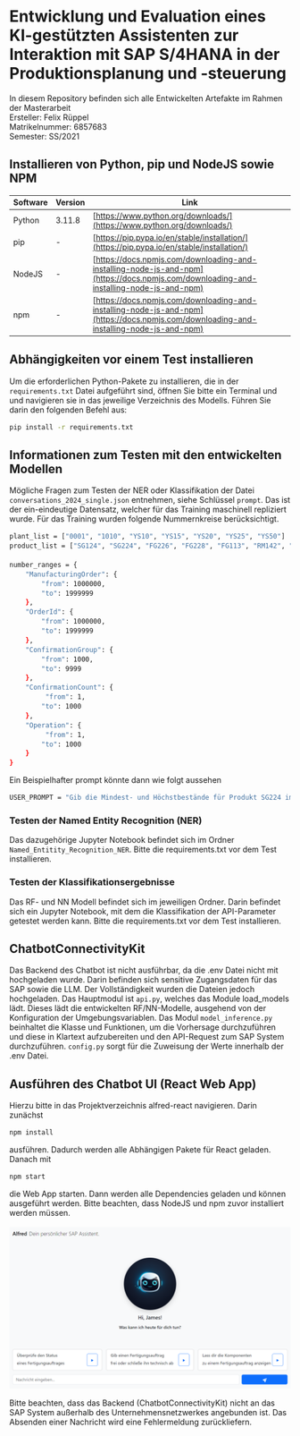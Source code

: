 # Entwicklung und Evaluation eines KI-gestützten Assistenten zur Interaktion mit SAP S/4HANA in der Produktionsplanung und -steuerung
In diesem Repository befinden sich alle Entwickelten Artefakte im Rahmen der Masterarbeit  
Ersteller: Felix Rüppel  
Matrikelnummer: 6857683  
Semester: SS/2021

## Installieren von Python, pip und NodeJS sowie NPM
| Software | Version | Link |
|----------|---------|------|
| Python   | 3.11.8  | [https://www.python.org/downloads/](https://www.python.org/downloads/) |
| pip      | -       | [https://pip.pypa.io/en/stable/installation/](https://pip.pypa.io/en/stable/installation/) |
| NodeJS   | -       | [https://docs.npmjs.com/downloading-and-installing-node-js-and-npm](https://docs.npmjs.com/downloading-and-installing-node-js-and-npm) |
| npm      | -       | [https://docs.npmjs.com/downloading-and-installing-node-js-and-npm](https://docs.npmjs.com/downloading-and-installing-node-js-and-npm) |

## Abhängigkeiten vor einem Test installieren
Um die erforderlichen Python-Pakete zu installieren, die in der `requirements.txt` Datei aufgeführt sind, öffnen Sie bitte ein Terminal und und navigieren sie in das jeweilige Verzeichnis des Modells. Führen Sie darin den folgenden Befehl aus:

```bash
pip install -r requirements.txt
```

## Informationen zum Testen mit den entwickelten Modellen
Mögliche Fragen zum Testen der NER oder Klassifikation der Datei ```conversations_2024_single.json``` entnehmen, siehe Schlüssel ```prompt```. Das ist der ein-eindeutige Datensatz, welcher für das Training maschinell repliziert wurde. Für das Training wurden folgende Nummernkreise berücksichtigt.

```bash
plant_list = ["0001", "1010", "YS10", "YS15", "YS20", "YS25", "YS50"]
product_list = ["SG124", "SG224", "FG226", "FG228", "FG113", "RM142", "RM143", "RM234", "RM124"]

number_ranges = {
    "ManufacturingOrder": {
        "from": 1000000,
        "to": 1999999
    },
    "OrderId": {
        "from": 1000000,
        "to": 1999999
    },
    "ConfirmationGroup": {
        "from": 1000,
        "to": 9999
    },
    "ConfirmationCount": {
         "from": 1,
        "to": 1000
    },
    "Operation": {
         "from": 1,
        "to": 1000
    }
}
```

Ein Beispielhafter prompt könnte dann wie folgt aussehen
```bash
USER_PROMPT = "Gib die Mindest- und Höchstbestände für Produkt SG224 im Werk 1010 an."
```

### Testen der Named Entity Recognition (NER)
Das dazugehörige Jupyter Notebook befindet sich im Ordner ```Named_Entitity_Recognition_NER```. Bitte die requirements.txt vor dem Test installieren.

### Testen der Klassifikationsergebnisse
Das RF- und NN Modell befindet sich im jeweiligen Ordner. Darin befindet sich ein Jupyter Notebook, mit dem die Klassifikation der API-Parameter getestet werden kann. Bitte die requirements.txt vor dem Test installieren.

## ChatbotConnectivityKit
Das Backend des Chatbot ist nicht ausführbar, da die .env Datei nicht mit hochgeladen wurde. Darin befinden sich sensitive Zugangsdaten für das SAP sowie die LLM. Der Vollständigkeit wurden die Dateien jedoch hochgeladen. Das Hauptmodul ist ```api.py```, welches das Module load_models lädt. Dieses lädt die entwickelten RF/NN-Modelle, ausgehend von der Konfiguration der Umgebungsvariablen. Das Modul ```model_inference.py``` beinhaltet die Klasse und Funktionen, um die Vorhersage durchzuführen und diese in Klartext aufzubereiten und den API-Request zum SAP System durchzuführen. ```config.py``` sorgt für die Zuweisung der Werte innerhalb der .env Datei.

## Ausführen des Chatbot UI (React Web App)
Hierzu bitte in das Projektverzeichnis alfred-react navigieren. Darin zunächst

```bash 
npm install
``` 
ausführen. Dadurch werden alle Abhängigen Pakete für React geladen. Danach mit 

```bash 
npm start
``` 

die Web App starten. Dann werden alle Dependencies geladen und können ausgeführt werden. Bitte beachten, dass NodeJS und npm zuvor installiert werden müssen. <br><br>
![React Web App für den Chatbot Alfred](alfred_react.png "React Web App für den Chatbot Alfred")

Bitte beachten, dass das Backend (ChatbotConnectivityKit) nicht an das SAP System außerhalb des Unternehmensnetzwerkes angebunden ist. Das Absenden einer Nachricht wird eine Fehlermeldung zurückliefern.
